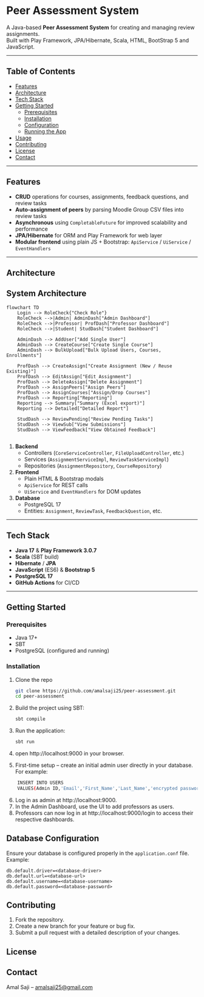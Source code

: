 # Peer Assessment System

A Java-based **Peer Assessment System** for creating and managing review assignments.  
Built with Play Framework, JPA/Hibernate, Scala, HTML, BootStrap 5 and JavaScript.

---

## Table of Contents

- [Features](#features)
- [Architecture](#architecture)
- [Tech Stack](#tech-stack)
- [Getting Started](#getting-started)
    - [Prerequisites](#prerequisites)
    - [Installation](#installation)
    - [Configuration](#configuration)
    - [Running the App](#running-the-app)
- [Usage](#usage)
- [Contributing](#contributing)
- [License](#license)
- [Contact](#contact)

---

## Features

- **CRUD** operations for courses, assignments, feedback questions, and review tasks
- **Auto-assignment of peers** by parsing Moodle Group CSV files into review tasks
- **Asynchronous** using `CompletableFuture` for improved scalability and performance
- **JPA/Hibernate** for ORM and Play Framework for web layer
- **Modular frontend** using plain JS + Bootstrap: `ApiService` / `UiService` / `EventHandlers`

---

## Architecture

## System Architecture

```mermaid
flowchart TD
    Login --> RoleCheck{"Check Role"}
    RoleCheck -->|Admin| AdminDash["Admin Dashboard"]
    RoleCheck -->|Professor| ProfDash["Professor Dashboard"]
    RoleCheck -->|Student| StudDash["Student Dashboard"]

    AdminDash --> AddUser["Add Single User"]
    AdminDash --> CreateCourse["Create Single Course"]
    AdminDash --> BulkUpload["Bulk Upload Users, Courses, Enrollments"]

    ProfDash --> CreateAssign["Create Assignment (New / Reuse Existing)"]
    ProfDash --> EditAssign["Edit Assignment"]
    ProfDash --> DeleteAssign["Delete Assignment"]
    ProfDash --> AssignPeers["Assign Peers"]
    ProfDash --> AssignCourses["Assign/Drop Courses"]
    ProfDash --> Reporting["Reporting"]
    Reporting --> Summary["Summary (Excel export)"]
    Reporting --> Detailed["Detailed Report"]

    StudDash --> ReviewPending["Review Pending Tasks"]
    StudDash --> ViewSub["View Submissions"]
    StudDash --> ViewFeedback["View Obtained Feedback"]


```

1. **Backend**
    - Controllers (`CoreServiceController`, `FileUploadController`, etc.)
    - Services (`AssignmentServiceImpl`, `ReviewTaskServiceImpl`)
    - Repositories (`AssignmentRepository`, `CourseRepository`)
2. **Frontend**
    - Plain HTML & Bootstrap modals
    - `ApiService` for REST calls
    - `UiService` and `EventHandlers` for DOM updates
3. **Database**
    - PostgreSQL 17
    - Entities: `Assignment`, `ReviewTask`, `FeedbackQuestion`, etc.

---

## Tech Stack

- **Java 17** & **Play Framework 3.0.7**
- **Scala** (SBT build)
- **Hibernate** / **JPA**
- **JavaScript** (ES6) & **Bootstrap 5**
- **PostgreSQL 17**
- **GitHub Actions** for CI/CD

---

## Getting Started

### Prerequisites

- Java 17+
- SBT
- PostgreSQL (configured and running)

### Installation

1. Clone the repo
   ```bash
   git clone https://github.com/amalsaji25/peer-assessment.git
   cd peer-assessment
    ```
2. Build the project using SBT:
   ```bash
   sbt compile
   ```
3. Run the application:
   ```bash
   sbt run
   ```
4. open http://localhost:9000 in your browser.

5. First-time setup – create an initial admin user directly in your database. For example:
```bash
    INSERT INTO USERS
    VALUES(Admin ID,'Email','First_Name','Last_Name','encrypted password','admin')
```

6. Log in as admin at http://localhost:9000.
7. In the Admin Dashboard, use the UI to add professors as users.
8. Professors can now log in at http://localhost:9000/login to access their respective dashboards.
## Database Configuration
Ensure your database is configured properly in the `application.conf` file. Example:
```properties
db.default.driver=<database-driver>
db.default.url=<database-url>
db.default.username=<database-username>
db.default.password=<database-password>
```

## Contributing
1. Fork the repository.
2. Create a new branch for your feature or bug fix.
3. Submit a pull request with a detailed description of your changes.

## License


## Contact
Amal Saji – amalsaji25@gmail.com